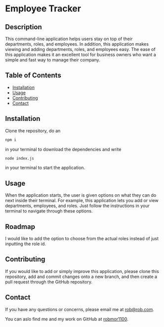 # Employee Tracker


## Description

This command-line application helps users stay on top of their departments, roles, and employees. In addition, this application makes viewing and adding departments, roles, and employees easy. The ease of this application makes it an excellent tool for business owners who want a simple and fast way to manage their company.


## Table of Contents

  * [Installation](#installation)
  * [Usage](#usage)
  * [Contributing](#contributing)
  * [Contact](#contact)


## Installation

Clone the repository, do an 
```bash
npm i
```
 in your terminal to download the dependencies and write 
```bash 
node index.js 
```  
in your terminal to start the application. 


## Usage

 When the application starts, the user is given options on what they can do next inside their terminal. For example, this application lets you add or view departments, employees, and roles. Just follow the instructions in your terminal to navigate through these options.


## Roadmap

I would like to add the option to choose from the actual roles instead of just inputting the role id.


## Contributing

If you would like to add or simply improve this application, please clone this repository, add and commit changes onto a new branch, and then create a pull request through the GitHub repository.


## Contact 

If you have any questions or concerns, please email me at <a href="mailto: robmor1100">rob@rob.com</a>.

You can aslo find me and my work on GitHub at [robmor1100](https://github.com/robmor1100).